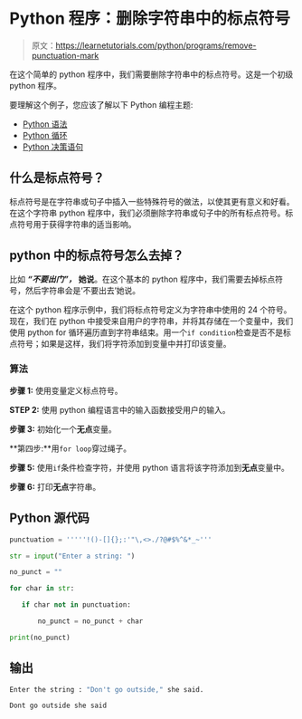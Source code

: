 # Python 程序：删除字符串中的标点符号

> 原文：<https://learnetutorials.com/python/programs/remove-punctuation-mark>

在这个简单的 python 程序中，我们需要删除字符串中的标点符号。这是一个初级 python 程序。

要理解这个例子，您应该了解以下 Python 编程主题:

*   [Python 语法](../../python/syntax-comments "Python Syntax")
*   [Python 循环](../../python/python-loop-tutorials "Loops in Python")
*   [Python 决策语句](../../python/decision-making-statements "Python decision making statements")

## 什么是标点符号？

标点符号是在字符串或句子中插入一些特殊符号的做法，以使其更有意义和好看。在这个字符串 python 程序中，我们必须删除字符串或句子中的所有标点符号。标点符号用于获得字符串的适当影响。

## python 中的标点符号怎么去掉？

比如 ***“不要出门”，*** **她说**。在这个基本的 python 程序中，我们需要去掉标点符号，然后字符串会是‘不要出去’她说。

在这个 python 程序示例中，我们将标点符号定义为字符串中使用的 24 个符号。现在，我们在 python 中接受来自用户的字符串，并将其存储在一个变量中，我们使用 python for 循环遍历直到字符串结束。用一个`if condition`检查是否不是标点符号；如果是这样，我们将字符添加到变量中并打印该变量。

### 算法

**步骤 1:** 使用变量定义标点符号。

**STEP 2:** 使用 python 编程语言中的输入函数接受用户的输入。

**步骤 3:** 初始化一个**无点**变量。

**第四步:**用`for loop`穿过绳子。

**步骤 5:** 使用`if`条件检查字符，并使用 python 语言将该字符添加到**无点**变量中。

**步骤 6:** 打印**无点**字符串。

## Python 源代码

```py
punctuation = '''''!()-[]{};:'"\,<>./?@#$%^&*_~'''  

str = input("Enter a string: ") 

no_punct = ""  

for char in str:  

   if char not in punctuation:  

       no_punct = no_punct + char  

print(no_punct) 

```

## 输出

```py
Enter the string : "Don't go outside," she said.

Dont go outside she said
```